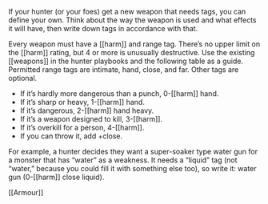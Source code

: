 
If your hunter (or your foes) get a new weapon that needs tags, you can define your own. Think about the way the weapon is used and what effects it will have, then write down tags in accordance with that.

Every weapon must have a [[harm]] and range tag. There’s no upper limit on the [[harm]] rating, but 4 or more is unusually destructive. Use the existing [[weapons]] in the hunter playbooks and the following table as a guide. Permitted range tags are intimate, hand, close, and far. Other tags are optional.

- If it’s hardly more dangerous than a punch, 0-[[harm]] hand.
- If it’s sharp or heavy, 1-[[harm]] hand.
- If it’s dangerous, 2-[[harm]] hand heavy.
- If it’s a weapon designed to kill, 3-[[harm]].
- If it’s overkill for a person, 4-[[harm]].
- If you can throw it, add +close.

For example, a hunter decides they want a super-soaker type water gun for a monster that has “water” as a weakness. It needs a “liquid” tag (not “water,” because you could fill it with something else too), so write it: water gun (0-[[harm]] close liquid).

[[Armour]]
